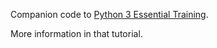 Companion code to [Python 3 Essential Training](https://www.lynda.com/Python-3-tutorials/essential-training/62226-2.html). 

More information in that tutorial.
